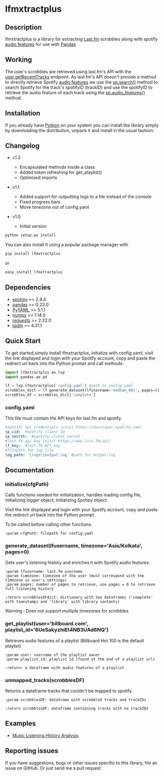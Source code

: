 # lfmxtractplus

## Description
lfmxtractplus is a library for extracting [Last.fm](https://last.fm) scrobbles along with spotify [audio features](https://developer.spotify.com/documentation/web-api/reference/tracks/get-audio-features/) for use with [Pandas](https://pandas.pydata.org/)

## Working 
The user's scrobbles are retrieved using last.fm's API with the [user.getRecentTracks](https://www.last.fm/api/show/user.getRecentTracks) endpoint.
As last.fm's API doesn't provide a method to directly retrieve Spotify [audio features](https://developer.spotify.com/documentation/web-api/reference/tracks/get-audio-features/)
we use the [sp.search()](https://github.com/madhan001/lfmxtractplus/blob/76ccdd2a257bc1f39d9d5b6e34bf0c67a18f50ce/lfmxtractplus/export_data.py#L207) method to search Spotify for the track's spotifyID (trackID) and use the spotifyID to retrieve the audio feature of each track using the [sp.audio_features()](https://github.com/madhan001/lfmxtractplus/blob/76ccdd2a257bc1f39d9d5b6e34bf0c67a18f50ce/lfmxtractplus/export_data.py#L270) method.

## Installation
If you already have [Python](http://www.python.org/) on your system you can install the library simply by downloading the distribution, unpack it and install in the usual fashion:

## Changelog

 - v1.2  
    - Encapsulated methods inside a class
    - Added token refreshing for get_playlist()
    - Optimized imports
 
 - v1.1  
    - Added support for outputting logs to a file instead of the console
    - Fixed progress bars
    - Move timezone out of config.yaml

 - v1.0  
    - Initial version
    
 
   
```bash
python setup.py install
```

You can also install it using a popular package manager with

```bash
pip install lfmxtractplus
```

or

```bash
easy_install lfmxtractplus
```

## Dependencies

- [spotipy](https://spotipy.readthedocs.io/en/latest/) >= 2.4.4
- [pandas](https://pandas.pydata.org/) >= 0.22.0
- [PyYAML](https://pyyaml.org/) >= 5.1.1
- [numpy](https://www.numpy.org/) >= 1.14.0
- [requests](https://2.python-requests.org/en/master/) >= 2.22.0
- [tqdm](https://tqdm.github.io/) >= 4.31.1

## Quick Start

To get started,simply install lfmxtractplus, initialize with config.yaml, visit the link displayed and login with your Spotify account, copy and paste the redirect url back into the Python prompt
 and call methods:

```python
import lfmxtractplus as lxp
import pandas as pd

lf = lxp.lfmxtractplus('config.yaml') #path to config.yaml
scrobbles_dict = lf.generate_dataset(lfusername='madhan_001', pages=0)
scrobbles_df = scrobbles_dict['complete']
```
### config.yaml

This file must contain the API keys for last.fm and spotify.

```yaml
#spotify api credentials (visit https://developer.spotify.com)
sp_cid:  #spotify client ID
sp_secret:  #spotify client secret
#last.fm api key (visit https://www.last.fm/api)
lf_key:  #last.fm API key
#filepath for log file
log_path: '\logs\\output.log' #path for output.log
```
## Documentation 

### initialize(cfgPath)
Calls functions needed for initialization, handles loading config file,
initializing logger object, initializing Spotipy object.

Visit the link displayed and login with your Spotify account, copy and paste the redirect url back into the Python prompt.

To be called before calling other functions.

    :param cfgPath: filepath for config.yaml

### generate_dataset(lfusername, timezone='Asia/Kolkata', pages=0)
Gets user's listening history and enriches it with Spotify audio features.
    
    :param lfusername: last.fm username
    :param timezone: timezone of the user (must correspond with the timezone in user's settings)
    :param pages: number of pages to retrieve, use pages = 0 to retrieve full listening history
    
    :return scrobblesDFdict: dictionary with two dataframes ('complete' with timestamps and 'library' with library contents)

Warning : Does not support multiple timezones for scrobbles    
   
### get_playlist(user='billboard.com', playlist_id='6UeSakyzhiEt4NB3UAd6NQ')

Retrieves audio features of a playlist (Billboard Hot 100 is the default playlist)
    
    :param user: username of the playlist owner
    :param playlist_id: playlist id (found at the end of a playlist url)
    
    :return: a dataframe with audio features of a playlist
    
### unmapped_tracks(scrobblesDF)

Returns a dataframe tracks that couldn't be mapped to spotify.

    :param scrobblesDF: dataframe with scrobbled tracks and trackIDs
    
    :return scrobblesDF: dataframe containing tracks with no trackIDs

## Examples

 - [Music Listening History Analysis](https://github.com/madhan001/lfmxtractplus-examples/blob/master/music_listening_history_analysis.ipynb)

## Reporting issues

If you have suggestions, bugs or other issues specific to this library, file an issue on GitHub. Or just send me a pull request.
